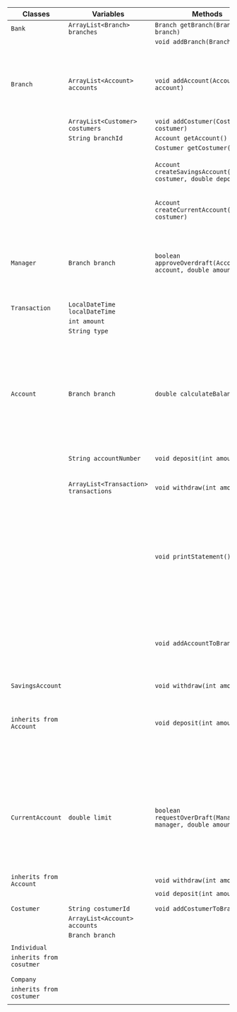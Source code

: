 | Classes                  | Variables                             | Methods                                                           | Scenarios                                                                                                   | Outcomes                                                                                              |
|--------------------------|---------------------------------------|-------------------------------------------------------------------|-------------------------------------------------------------------------------------------------------------|-------------------------------------------------------------------------------------------------------|
| `Bank`                   | `ArrayList<Branch> branches`          | `Branch getBranch(Branch branch)`                                 |                                                                                                             |                                                                                                       |
|                          |                                       | `void addBranch(Branch branch)`                                   |                                                                                                             |                                                                                                       |
|                          |                                       |                                                                   |                                                                                                             |                                                                                                       |
|                          |                                       |                                                                   |                                                                                                             |                                                                                                       |
| `Branch`                 | `ArrayList<Account> accounts`         | `void addAccount(Account account)`                                | I want accounts to be associated with specific branches                                                     | Will add the account to a specific branch in the bank                                                 |
|                          | `ArrayList<Customer> costumers`       | `void addCostumer(Costumer costumer)`                             |                                                                                                             |                                                                                                       |
|                          | `String branchId`                     | `Account getAccount()`                                            |                                                                                                             |                                                                                                       |
|                          |                                       | `Costumer getCostumer()`                                          |                                                                                                             |                                                                                                       |
|                          |                                       | `Account createSavingsAccount(Costumer costumer, double deposit)` | I want to create a savings account.                                                                         | Returns the account created                                                                           |
|                          |                                       | `Account createCurrentAccount(Costumer costumer)`                 | I want to create a current account.                                                                         |                                                                                                       |
|                          |                                       |                                                                   |                                                                                                             |                                                                                                       |
|                          |                                       |                                                                   |                                                                                                             |                                                                                                       |
|                          |                                       |                                                                   |                                                                                                             |                                                                                                       |
|                          |                                       |                                                                   |                                                                                                             |                                                                                                       |
| `Manager`                | `Branch branch`                       | `boolean approveOverdraft(Account account, double amount)`        | I want to approve or reject overdraft requests.                                                             | Will approve or reject the overdraft                                                                  |
|                          |                                       |                                                                   |                                                                                                             |                                                                                                       |
|                          |                                       |                                                                   |                                                                                                             |                                                                                                       |
|                          |                                       |                                                                   |                                                                                                             |                                                                                                       |
|                          |                                       |                                                                   |                                                                                                             |                                                                                                       |
|                          |                                       |                                                                   |                                                                                                             |                                                                                                       |
| `Transaction`            | `LocalDateTime localDateTime`         |                                                                   |                                                                                                             |                                                                                                       |
|                          | `int amount`                          |                                                                   |                                                                                                             |                                                                                                       |
|                          | `String type`                         |                                                                   |                                                                                                             |                                                                                                       |
|                          |                                       |                                                                   |                                                                                                             |                                                                                                       |
|                          |                                       |                                                                   |                                                                                                             |                                                                                                       |
|                          |                                       |                                                                   |                                                                                                             |                                                                                                       |
| `Account`                | `Branch branch`                       | `double calculateBalance()`                                       | I want account balances to be calculated based on transaction history instead of stored in memory.          | Will return the balance                                                                               |
|                          | `String accountNumber`                | `void deposit(int amount)`                                        | I want to deposit funds.                                                                                    |                                                                                                       |
|                          | `ArrayList<Transaction> transactions` | `void withdraw(int amount)`                                       | I want to withdraw funds.                                                                                   |                                                                                                       |
|                          |                                       | `void printStatement()`                                           | I want to generate bank statements with transaction dates, amounts, and balance at the time of transaction. | Returns a print statement regarding the withdraw, deposit, balance etc                                |
|                          |                                       | `void addAccountToBranch()`                                       | I want accounts to be associated with specific branches.                                                    |                                                                                                       |
|                          |                                       |                                                                   |                                                                                                             |                                                                                                       |
|                          |                                       |                                                                   |                                                                                                             |                                                                                                       |
| `SavingsAccount`         |                                       | `void withdraw(int amount)`                                       |                                                                                                             |                                                                                                       |
| `inherits from Account`  |                                       | `void deposit(int amount)`                                        |                                                                                                             | Will return a false or true if it got approved by manager                                             |
|                          |                                       |                                                                   |                                                                                                             |                                                                                                       |
|                          |                                       |                                                                   |                                                                                                             |                                                                                                       |
|                          |                                       |                                                                   |                                                                                                             |                                                                                                       |
| `CurrentAccount`         | `double limit`                        | `boolean requestOverDraft(Manager manager, double amount)`        | I want to be able to request an overdraft on my account.                                                    | will return the request to the manager function which will return true or false depending if accepted |
| `inherits from Account`  |                                       | `void withdraw(int amount)`                                       |                                                                                                             |                                                                                                       |
|                          |                                       | `void deposit(int amount)`                                        |                                                                                                             |                                                                                                       |
|                          |                                       |                                                                   |                                                                                                             |                                                                                                       |
|                          |                                       |                                                                   |                                                                                                             |                                                                                                       |
| `Costumer`               | `String costumerId`                   | `void addCostumerToBranch()`                                      |                                                                                                             |                                                                                                       |
|                          | `ArrayList<Account> accounts`         |                                                                   |                                                                                                             |                                                                                                       |
|                          | `Branch branch`                       |                                                                   |                                                                                                             |                                                                                                       |
|                          |                                       |                                                                   |                                                                                                             |                                                                                                       |
| `Individual`             |                                       |                                                                   |                                                                                                             |                                                                                                       |
| `inherits from cosutmer` |                                       |                                                                   |                                                                                                             |                                                                                                       |
|                          |                                       |                                                                   |                                                                                                             |                                                                                                       |
|                          |                                       |                                                                   |                                                                                                             |                                                                                                       |
| `Company`                |                                       |                                                                   |                                                                                                             |                                                                                                       |
| `inherits from costumer` |                                       |                                                                   |                                                                                                             |                                                                                                       |
|                          |                                       |                                                                   |                                                                                                             |                                                                                                       |
